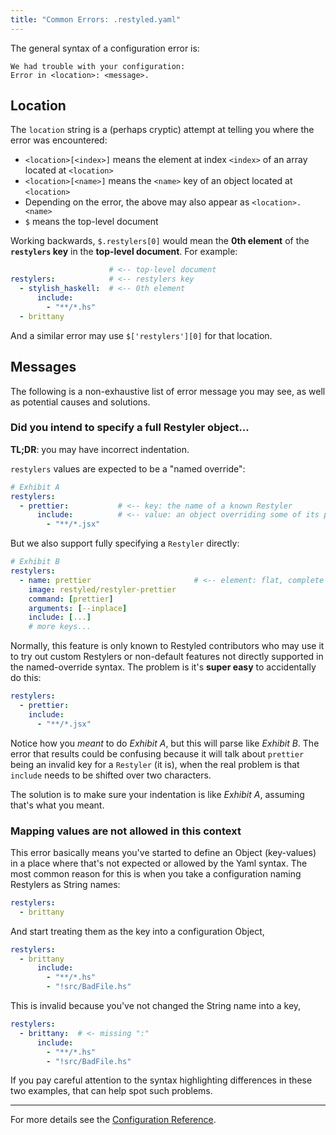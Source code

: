 ```yaml
---
title: "Common Errors: .restyled.yaml"
---
```


The general syntax of a configuration error is:

```
We had trouble with your configuration:
Error in <location>: <message>.
```

## Location

The `location` string is a (perhaps cryptic) attempt at telling you where the error was encountered:

- `<location>[<index>]` means the element at index `<index>` of an array located at `<location>`
- `<location>[<name>]` means the `<name>` key of an object located at `<location>`
- Depending on the error, the above may also appear as `<location>.<name>`
- `$` means the top-level document

Working backwards, `$.restylers[0]` would mean the **0th element** of the **`restylers` key** in the **top-level document**. For example:

```yaml
                      # <-- top-level document
restylers:            # <-- restylers key
  - stylish_haskell:  # <-- 0th element
      include:
        - "**/*.hs"
  - brittany
```

And a similar error may use `$['restylers'][0]` for that location.

## Messages

The following is a non-exhaustive list of error message you may see, as well as potential causes and solutions.

### Did you intend to specify a full Restyler object...

**TL;DR**: you may have incorrect indentation.

`restylers` values are expected to be a "named override":

```yaml
# Exhibit A
restylers:
  - prettier:           # <-- key: the name of a known Restyler
      include:          # <-- value: an object overriding some of its properties
        - "**/*.jsx"
```

But we also support fully specifying a `Restyler` directly:

```yaml
# Exhibit B
restylers:
  - name: prettier                       # <-- element: flat, complete Restyler object
    image: restyled/restyler-prettier
    command: [prettier]
    arguments: [--inplace]
    include: [...]
    # more keys...
```

Normally, this feature is only known to Restyled contributors who may use it to try out custom Restylers or non-default features not directly supported in the named-override syntax. The problem is it's **super easy** to accidentally do this:

```yaml
restylers:
  - prettier:
    include:
      - "**/*.jsx"
```

Notice how you *meant* to do _Exhibit A_, but this will parse like _Exhibit B_. The error that results could be confusing because it will talk about `prettier` being an invalid key for a `Restyler` (it is), when the real problem is that `include` needs to be shifted over two characters.

The solution is to make sure your indentation is like _Exhibit A_, assuming that's what you meant.

### Mapping values are not allowed in this context

This error basically means you've started to define an Object (key-values) in a place where that's not expected or allowed by the Yaml syntax. The most common reason for this is when you take a configuration naming Restylers as String names:

```yaml
restylers:
  - brittany
```

And start treating them as the key into a configuration Object,

```yaml
restylers:
  - brittany
      include:
        - "**/*.hs"
        - "!src/BadFile.hs"
```

This is invalid because you've not changed the String name into a key,

```yaml
restylers:
  - brittany:  # <- missing ":"
      include:
        - "**/*.hs"
        - "!src/BadFile.hs"
```

If you pay careful attention to the syntax highlighting differences in these two examples, that can help spot such problems.

---

For more details see the [Configuration Reference](https://github.com/restyled-io/restyled.io/wiki/Configuring-Restyled).